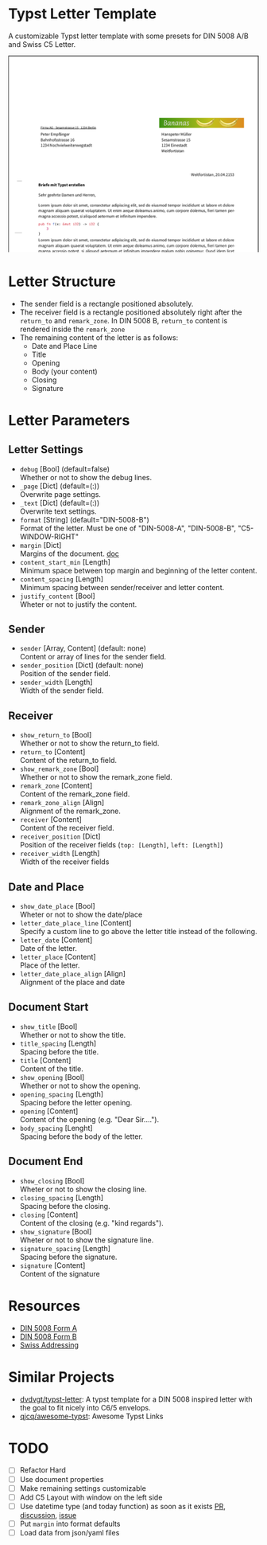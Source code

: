# Typst Letter Template

A customizable Typst letter template with some presets for DIN 5008 A/B and
Swiss C5 Letter.

![preview](./preview.png)

# Letter Structure

 - The sender field is a rectangle positioned absolutely.
 - The receiver field is a rectangle positioned absolutely right after the
   `return_to` and `remark_zone`. In DIN 5008 B, `return_to` content is rendered
   inside the `remark_zone`
 - The remaining content of the letter is as follows:
   - Date and Place Line
   - Title
   - Opening
   - Body (your content)
   - Closing
   - Signature
 
# Letter Parameters

## Letter Settings

 - `debug` [Bool] (default=false)  
   Whether or not to show the debug lines.
 - `_page` [Dict] (default=(:))  
   Overwrite page settings.
 - `_text` [Dict] (default=(:))  
   Overwrite text settings.
 - `format` [String] (default="DIN-5008-B")  
   Format of the letter. Must be one of "DIN-5008-A", "DIN-5008-B", "C5-WINDOW-RIGHT"
 - `margin` [Dict]  
   Margins of the document. [doc](https://typst.app/docs/reference/layout/page/#parameters--margin)
 - `content_start_min` [Length]  
   Minimum space between top margin and beginning of the letter content.
 - `content_spacing` [Length]  
   Minimum spacing between sender/receiver and letter content.
 - `justify_content` [Bool]  
   Wheter or not to justify the content.
   
## Sender

 - `sender` [Array, Content] (default: none)  
   Content or array of lines for the sender field. 
 - `sender_position` [Dict] (default: none)  
   Position of the sender field.
 - `sender_width` [Length]  
   Width of the sender field.

## Receiver

 - `show_return_to` [Bool]  
   Whether or not to show the return_to field.
 - `return_to` [Content]  
   Content of the return_to field.
 - `show_remark_zone` [Bool]  
   Whether or not to show the remark_zone field.
 - `remark_zone` [Content]  
   Content of the remark_zone field.
 - `remark_zone_align` [Align]  
   Alignment of the remark_zone.
 - `receiver` [Content]  
   Content of the receiver field.
 - `receiver_position` [Dict]  
   Position of the receiver fields (`top: [Length]`, `left: [Length]`) 
 - `receiver_width` [Length]  
   Width of the receiver fields

## Date and Place

 - `show_date_place` [Bool]  
   Wheter or not to show the date/place
 - `letter_date_place_line` [Content]  
   Specify a custom line to go above the letter title instead of the following.
 - `letter_date` [Content]  
   Date of the letter.
 - `letter_place` [Content]  
   Place of the letter.
 - `letter_date_place_align` [Align]  
   Alignment of the place and date
   
## Document Start

 - `show_title` [Bool]  
   Whether or not to show the title.
 - `title_spacing` [Length]  
   Spacing before the title.
 - `title` [Content]  
   Content of the title.
 - `show_opening` [Bool]  
   Whether or not to show the opening.
 - `opening_spacing` [Length]  
   Spacing before the letter opening.
 - `opening` [Content]  
   Content of the opening (e.g. "Dear Sir....").
 - `body_spacing` [Lenght]  
   Spacing before the body of the letter.
   
## Document End
 - `show_closing` [Bool]  
   Wheter or not to show the closing line.
 - `closing_spacing` [Length]  
   Spacing before the closing.
 - `closing` [Content]  
   Content of the closing (e.g. "kind regards").
 - `show_signature` [Bool]  
   Wheter or not to show the signature line.
 - `signature_spacing` [Length]  
   Spacing before the signature.
 - `signature` [Content]  
   Content of the signature

# Resources

 - [DIN 5008 Form A](https://de.wikipedia.org/wiki/DIN_5008#/media/Datei:DIN_5008,_Form_A.svg)
 - [DIN 5008 Form B](https://de.wikipedia.org/wiki/DIN_5008#/media/Datei:DIN_5008_Form_B.svg)
 - [Swiss
   Addressing](https://www.post.ch/-/media/portal-opp/pm/dokumente/briefe-spezifikation-gestaltung.pdf?sc_lang=de&hash=BB181E74C5D3A0D1D49A954793EA670A)

# Similar Projects

 - [dvdvgt/typst-letter](https://github.com/dvdvgt/typst-letter): A typst
   template for a DIN 5008 inspired letter with the goal to fit nicely into C6/5
   envelops.
 - [qjcq/awesome-typst](https://github.com/qjcg/awesome-typst): Awesome Typst
   Links 


# TODO
 - [ ] Refactor Hard
 - [ ] Use document properties
 - [ ] Make remaining settings customizable
 - [ ] Add C5 Layout with window on the left side
 - [ ] Use datetime type (and today function) as soon as it exists
   [PR](https://github.com/typst/typst/pull/435),
   [discussion](https://github.com/typst/typst/issues/303),
   [issue](https://github.com/typst/typst/issues/204)
 - [ ] Put `margin` into format defaults
 - [ ] Load data from json/yaml files
